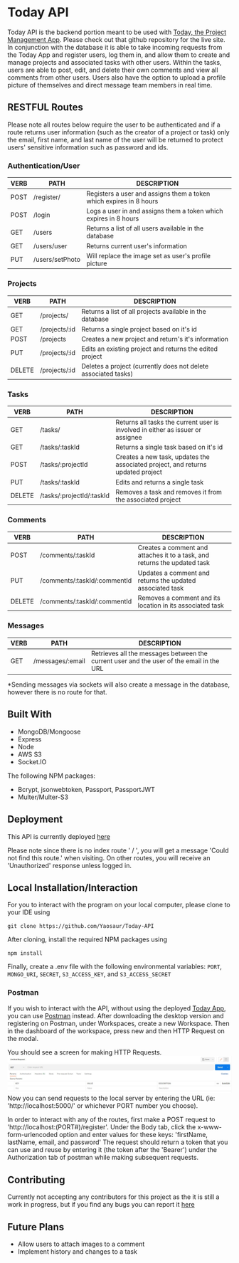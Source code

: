 # Today API

Today API is the backend portion meant to be used with [Today, the Project Management App](https://github.com/Yaosaur/Today). Please check out that github repository for the live site. In conjunction with the database it is able to take incoming requests from the Today App and register users, log them in, and allow them to create and manage projects and associated tasks with other users. Within the tasks, users are able to post, edit, and delete their own comments and view all comments from other users. Users also have the option to upload a profile picture of themselves and direct message team members in real time.

## RESTFUL Routes

Please note all routes below require the user to be authenticated and if a route returns user information (such as the creator of a project or task) only the email, first name, and last name of the user will be returned to protect users' sensitive information such as password and ids.

### Authentication/User

| VERB | PATH            | DESCRIPTION                                                        |
| ---- | --------------- | ------------------------------------------------------------------ |
| POST | /register/      | Registers a user and assigns them a token which expires in 8 hours |
| POST | /login          | Logs a user in and assigns them a token which expires in 8 hours   |
| GET  | /users          | Returns a list of all users available in the database              |
| GET  | /users/user     | Returns current user's information                                 |
| PUT  | /users/setPhoto | Will replace the image set as user's profile picture               |

### Projects

| VERB   | PATH          | DESCRIPTION                                                    |
| ------ | ------------- | -------------------------------------------------------------- |
| GET    | /projects/    | Returns a list of all projects available in the database       |
| GET    | /projects/:id | Returns a single project based on it's id                      |
| POST   | /projects     | Creates a new project and return's it's information            |
| PUT    | /projects/:id | Edits an existing project and returns the edited project       |
| DELETE | /projects/:id | Deletes a project (currently does not delete associated tasks) |

### Tasks

| VERB   | PATH                      | DESCRIPTION                                                                     |
| ------ | ------------------------- | ------------------------------------------------------------------------------- |
| GET    | /tasks/                   | Returns all tasks the current user is involved in either as issuer or assignee  |
| GET    | /tasks/:taskId            | Returns a single task based on it's id                                          |
| POST   | /tasks/:projectId         | Creates a new task, updates the associated project, and returns updated project |
| PUT    | /tasks/:taskId            | Edits and returns a single task                                                 |
| DELETE | /tasks/:projectId/:taskId | Removes a task and removes it from the associated project                       |

### Comments

| VERB   | PATH                         | DESCRIPTION                                                               |
| ------ | ---------------------------- | ------------------------------------------------------------------------- |
| POST   | /comments/:taskId            | Creates a comment and attaches it to a task, and returns the updated task |
| PUT    | /comments/:taskId/:commentId | Updates a comment and returns the updated associated task                 |
| DELETE | /comments/:taskId/:commentId | Removes a comment and its location in its associated task                 |

### Messages

| VERB | PATH             | DESCRIPTION                                                                              |
| ---- | ---------------- | ---------------------------------------------------------------------------------------- |
| GET  | /messages/:email | Retrieves all the messages between the current user and the user of the email in the URL |

\*Sending messages via sockets will also create a message in the database, however there is no route for that.

## Built With

- MongoDB/Mongoose
- Express
- Node
- AWS S3
- Socket.IO

The following NPM packages:

- Bcrypt, jsonwebtoken, Passport, PassportJWT
- Multer/Multer-S3

## Deployment

This API is currently deployed [here](https://today-project-backend.herokuapp.com/)

Please note since there is no index route ' / ', you will get a message 'Could not find this route.' when visiting. On other routes, you will receive an 'Unauthorized' response unless logged in.

## Local Installation/Interaction

For you to interact with the program on your local computer, please clone to your IDE using

```
git clone https://github.com/Yaosaur/Today-API
```

After cloning, install the required NPM packages using

```
npm install
```

Finally, create a .env file with the following environmental variables: `PORT`, `MONGO_URI`, `SECRET`, `S3_ACCESS_KEY`, and `S3_ACCESS_SECRET`

### Postman

If you wish to interact with the API, without using the deployed [Today App](https://today-pm.herokuapp.com/), you can use [Postman](https://www.postman.com/) instead. After downloading the desktop version and registering on Postman, under Workspaces, create a new Workspace. Then in the dashboard of the workspace, press new and then HTTP Request on the modal.

You should see a screen for making HTTP Requests. ![HTTP requests](./Postman.JPG)
Now you can send requests to the local server by entering the URL (ie: 'http://localhost:5000/' or whichever PORT number you choose).

In order to interact with any of the routes, first make a POST request to 'http://localhost:(PORT#)/register'.
Under the Body tab, click the x-www-form-urlencoded option and enter values for these keys: 'firstName, lastName, email, and password'
The request should return a token that you can use and reuse by entering it (the token after the 'Bearer') under the Authorization tab of postman while making subsequent requests.

## Contributing

Currently not accepting any contributors for this project as the it is still a work in progress, but if you find any bugs you can report it [here](https://github.com/Yaosaur/Today-API/issues)

## Future Plans

- Allow users to attach images to a comment
- Implement history and changes to a task
